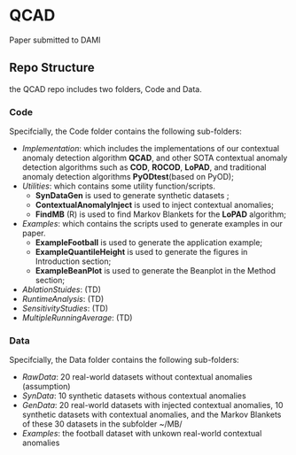 # QCAD
Paper submitted to DAMI

## Repo Structure

the QCAD repo includes two folders, Code and Data.


### Code
Specifcially, the Code folder contains the following sub-folders:

- *Implementation*: which includes the implementations of our contextual anomaly detection algorithm **QCAD**, and other SOTA contextual anomaly detection algorithms such as **COD**, **ROCOD**, **LoPAD**, and traditional anomaly detection algorithms **PyODtest**(based on PyOD);
- *Utilities*: which contains some utility function/scripts.
  -  **SynDataGen** is used to generate synthetic datasets ;
  -  **ContextualAnomalyInject**  is used to inject contextual anomalies;
  - **FindMB** (R)  is used to find Markov Blankets for the **LoPAD** algorithm;
- *Examples*: which contains the scripts used to generate examples in our paper. 
  - **ExampleFootball**  is used to generate the application example;
  -  **ExampleQuantileHeight**  is used to generate the figures in Introduction section;
  -   **ExampleBeanPlot**  is used to generate the Beanplot in the Method section;
- *AblationStuides*: (TD)
- *RuntimeAnalysis*: (TD)
- *SensitivityStudies*: (TD)
- *MultipleRunningAverage*: (TD)


### Data
Specifcially, the Data folder contains the following sub-folders:

- *RawData*: 20 real-world datasets without contextual anomalies (assumption)
- *SynData*: 10 synthetic datasets withous contextual anomalies
- *GenData*: 20 real-world datasets with injected contextual anomalies, 10 synthetic datasets with contextual anomalies, and the Markov Blankets of these 30 datasets in the subfolder ~/MB/
- *Examples*: the football dataset with unkown real-world contextual anomalies
